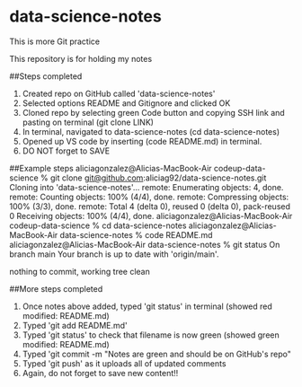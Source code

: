 # data-science-notes
This is more Git practice

This repository is for holding my notes

##Steps completed
1. Created repo on GitHub called 'data-science-notes'
2. Selected options README and Gitignore and clicked OK
3. Cloned repo by selecting green Code button and copying SSH link and pasting on terminal (git clone LINK)
4. In terminal, navigated to data-science-notes (cd data-science-notes)
5. Opened up VS code by inserting (code README.md) in terminal.
6. DO NOT forget to SAVE

##Example steps
aliciagonzalez@Alicias-MacBook-Air codeup-data-science % git clone git@github.com:aliciag92/data-science-notes.git
Cloning into 'data-science-notes'...
remote: Enumerating objects: 4, done.
remote: Counting objects: 100% (4/4), done.
remote: Compressing objects: 100% (3/3), done.
remote: Total 4 (delta 0), reused 0 (delta 0), pack-reused 0
Receiving objects: 100% (4/4), done.
aliciagonzalez@Alicias-MacBook-Air codeup-data-science % cd data-science-notes 
aliciagonzalez@Alicias-MacBook-Air data-science-notes % code README.md
aliciagonzalez@Alicias-MacBook-Air data-science-notes % git status
On branch main
Your branch is up to date with 'origin/main'.

nothing to commit, working tree clean

##More steps completed
1. Once notes above added, typed 'git status' in terminal (showed red modified: README.md)
2. Typed 'git add README.md'
3. Typed 'git status' to check that filename is now green (showed green modified: README.md)
4. Typed 'git commit -m "Notes are green and should be on GitHub's repo"
5. Typed 'git push' as it uploads all of updated comments
6. Again, do not forget to save new content!!